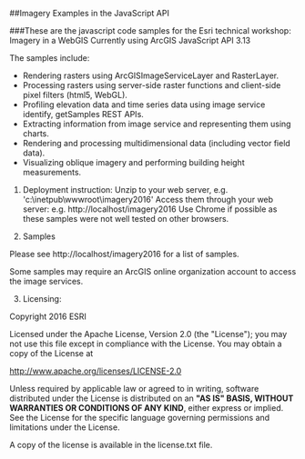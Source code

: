 ##Imagery Examples in the JavaScript API

###These are the javascript code samples for the Esri technical workshop: Imagery in a WebGIS
Currently using ArcGIS JavaScript API 3.13

The samples include: 
* Rendering rasters using ArcGISImageServiceLayer and RasterLayer.
* Processing rasters using server-side raster functions and client-side pixel filters (html5, WebGL).
* Profiling elevation data and time series data using image service identify, getSamples REST APIs.
* Extracting information from image service and representing them using charts.
* Rendering and processing multidimensional data (including vector field data).
* Visualizing oblique imagery and performing building height measurements.

1. Deployment instruction:
Unzip to your web server, e.g. 'c:\inetpub\wwwroot\imagery2016' 
Access them through your web server: e.g. http://localhost/imagery2016
Use Chrome if possible as these samples were not well tested on other browsers.

2. Samples

Please see http://localhost/imagery2016 for a list of samples.

Some samples may require an ArcGIS online organization account to access the image services.

3. Licensing:

Copyright 2016 ESRI

Licensed under the Apache License, Version 2.0 (the "License"); you may not use this file except in compliance with the License. You may obtain a copy of the License at

http://www.apache.org/licenses/LICENSE-2.0

Unless required by applicable law or agreed to in writing, software distributed under the License is distributed on an **"AS IS" BASIS, WITHOUT WARRANTIES OR CONDITIONS OF ANY KIND**, either express or implied. See the License for the specific language governing permissions and limitations under the License.

A copy of the license is available in the license.txt file.